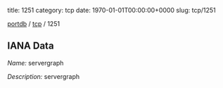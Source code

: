 title: 1251
category: tcp
date: 1970-01-01T00:00:00+0000
slug: tcp/1251

[portdb](/) / [tcp](/category/tcp.html) / 1251


## IANA Data

_Name:_ servergraph

_Description:_ servergraph


